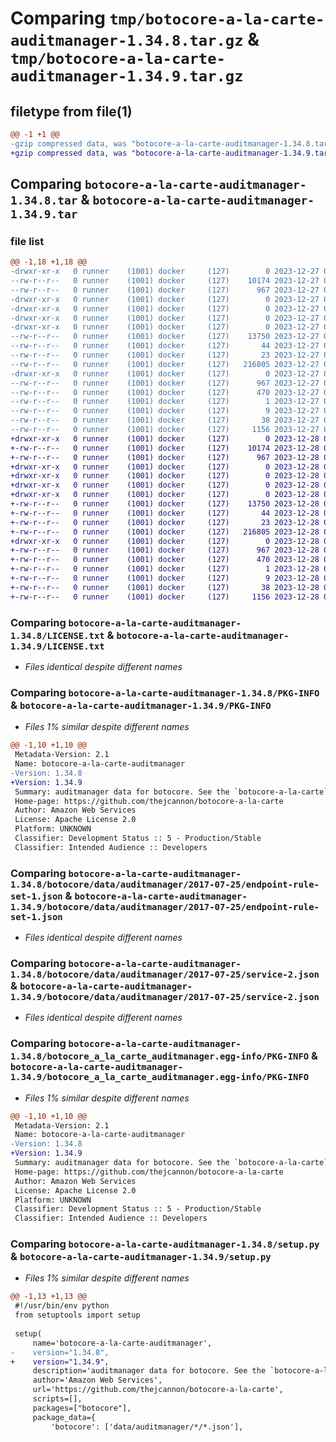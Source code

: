 # Comparing `tmp/botocore-a-la-carte-auditmanager-1.34.8.tar.gz` & `tmp/botocore-a-la-carte-auditmanager-1.34.9.tar.gz`

## filetype from file(1)

```diff
@@ -1 +1 @@
-gzip compressed data, was "botocore-a-la-carte-auditmanager-1.34.8.tar", last modified: Wed Dec 27 01:06:33 2023, max compression
+gzip compressed data, was "botocore-a-la-carte-auditmanager-1.34.9.tar", last modified: Thu Dec 28 01:06:34 2023, max compression
```

## Comparing `botocore-a-la-carte-auditmanager-1.34.8.tar` & `botocore-a-la-carte-auditmanager-1.34.9.tar`

### file list

```diff
@@ -1,18 +1,18 @@
-drwxr-xr-x   0 runner    (1001) docker     (127)        0 2023-12-27 01:06:33.111297 botocore-a-la-carte-auditmanager-1.34.8/
--rw-r--r--   0 runner    (1001) docker     (127)    10174 2023-12-27 01:06:32.000000 botocore-a-la-carte-auditmanager-1.34.8/LICENSE.txt
--rw-r--r--   0 runner    (1001) docker     (127)      967 2023-12-27 01:06:33.111297 botocore-a-la-carte-auditmanager-1.34.8/PKG-INFO
-drwxr-xr-x   0 runner    (1001) docker     (127)        0 2023-12-27 01:06:33.107297 botocore-a-la-carte-auditmanager-1.34.8/botocore/
-drwxr-xr-x   0 runner    (1001) docker     (127)        0 2023-12-27 01:06:33.107297 botocore-a-la-carte-auditmanager-1.34.8/botocore/data/
-drwxr-xr-x   0 runner    (1001) docker     (127)        0 2023-12-27 01:06:33.107297 botocore-a-la-carte-auditmanager-1.34.8/botocore/data/auditmanager/
-drwxr-xr-x   0 runner    (1001) docker     (127)        0 2023-12-27 01:06:33.107297 botocore-a-la-carte-auditmanager-1.34.8/botocore/data/auditmanager/2017-07-25/
--rw-r--r--   0 runner    (1001) docker     (127)    13750 2023-12-27 01:06:28.000000 botocore-a-la-carte-auditmanager-1.34.8/botocore/data/auditmanager/2017-07-25/endpoint-rule-set-1.json
--rw-r--r--   0 runner    (1001) docker     (127)       44 2023-12-27 01:06:28.000000 botocore-a-la-carte-auditmanager-1.34.8/botocore/data/auditmanager/2017-07-25/examples-1.json
--rw-r--r--   0 runner    (1001) docker     (127)       23 2023-12-27 01:06:28.000000 botocore-a-la-carte-auditmanager-1.34.8/botocore/data/auditmanager/2017-07-25/paginators-1.json
--rw-r--r--   0 runner    (1001) docker     (127)   216805 2023-12-27 01:06:28.000000 botocore-a-la-carte-auditmanager-1.34.8/botocore/data/auditmanager/2017-07-25/service-2.json
-drwxr-xr-x   0 runner    (1001) docker     (127)        0 2023-12-27 01:06:33.107297 botocore-a-la-carte-auditmanager-1.34.8/botocore_a_la_carte_auditmanager.egg-info/
--rw-r--r--   0 runner    (1001) docker     (127)      967 2023-12-27 01:06:33.000000 botocore-a-la-carte-auditmanager-1.34.8/botocore_a_la_carte_auditmanager.egg-info/PKG-INFO
--rw-r--r--   0 runner    (1001) docker     (127)      470 2023-12-27 01:06:33.000000 botocore-a-la-carte-auditmanager-1.34.8/botocore_a_la_carte_auditmanager.egg-info/SOURCES.txt
--rw-r--r--   0 runner    (1001) docker     (127)        1 2023-12-27 01:06:33.000000 botocore-a-la-carte-auditmanager-1.34.8/botocore_a_la_carte_auditmanager.egg-info/dependency_links.txt
--rw-r--r--   0 runner    (1001) docker     (127)        9 2023-12-27 01:06:33.000000 botocore-a-la-carte-auditmanager-1.34.8/botocore_a_la_carte_auditmanager.egg-info/top_level.txt
--rw-r--r--   0 runner    (1001) docker     (127)       38 2023-12-27 01:06:33.111297 botocore-a-la-carte-auditmanager-1.34.8/setup.cfg
--rw-r--r--   0 runner    (1001) docker     (127)     1156 2023-12-27 01:06:32.000000 botocore-a-la-carte-auditmanager-1.34.8/setup.py
+drwxr-xr-x   0 runner    (1001) docker     (127)        0 2023-12-28 01:06:34.562224 botocore-a-la-carte-auditmanager-1.34.9/
+-rw-r--r--   0 runner    (1001) docker     (127)    10174 2023-12-28 01:06:34.000000 botocore-a-la-carte-auditmanager-1.34.9/LICENSE.txt
+-rw-r--r--   0 runner    (1001) docker     (127)      967 2023-12-28 01:06:34.562224 botocore-a-la-carte-auditmanager-1.34.9/PKG-INFO
+drwxr-xr-x   0 runner    (1001) docker     (127)        0 2023-12-28 01:06:34.562224 botocore-a-la-carte-auditmanager-1.34.9/botocore/
+drwxr-xr-x   0 runner    (1001) docker     (127)        0 2023-12-28 01:06:34.562224 botocore-a-la-carte-auditmanager-1.34.9/botocore/data/
+drwxr-xr-x   0 runner    (1001) docker     (127)        0 2023-12-28 01:06:34.562224 botocore-a-la-carte-auditmanager-1.34.9/botocore/data/auditmanager/
+drwxr-xr-x   0 runner    (1001) docker     (127)        0 2023-12-28 01:06:34.562224 botocore-a-la-carte-auditmanager-1.34.9/botocore/data/auditmanager/2017-07-25/
+-rw-r--r--   0 runner    (1001) docker     (127)    13750 2023-12-28 01:06:26.000000 botocore-a-la-carte-auditmanager-1.34.9/botocore/data/auditmanager/2017-07-25/endpoint-rule-set-1.json
+-rw-r--r--   0 runner    (1001) docker     (127)       44 2023-12-28 01:06:26.000000 botocore-a-la-carte-auditmanager-1.34.9/botocore/data/auditmanager/2017-07-25/examples-1.json
+-rw-r--r--   0 runner    (1001) docker     (127)       23 2023-12-28 01:06:26.000000 botocore-a-la-carte-auditmanager-1.34.9/botocore/data/auditmanager/2017-07-25/paginators-1.json
+-rw-r--r--   0 runner    (1001) docker     (127)   216805 2023-12-28 01:06:26.000000 botocore-a-la-carte-auditmanager-1.34.9/botocore/data/auditmanager/2017-07-25/service-2.json
+drwxr-xr-x   0 runner    (1001) docker     (127)        0 2023-12-28 01:06:34.562224 botocore-a-la-carte-auditmanager-1.34.9/botocore_a_la_carte_auditmanager.egg-info/
+-rw-r--r--   0 runner    (1001) docker     (127)      967 2023-12-28 01:06:34.000000 botocore-a-la-carte-auditmanager-1.34.9/botocore_a_la_carte_auditmanager.egg-info/PKG-INFO
+-rw-r--r--   0 runner    (1001) docker     (127)      470 2023-12-28 01:06:34.000000 botocore-a-la-carte-auditmanager-1.34.9/botocore_a_la_carte_auditmanager.egg-info/SOURCES.txt
+-rw-r--r--   0 runner    (1001) docker     (127)        1 2023-12-28 01:06:34.000000 botocore-a-la-carte-auditmanager-1.34.9/botocore_a_la_carte_auditmanager.egg-info/dependency_links.txt
+-rw-r--r--   0 runner    (1001) docker     (127)        9 2023-12-28 01:06:34.000000 botocore-a-la-carte-auditmanager-1.34.9/botocore_a_la_carte_auditmanager.egg-info/top_level.txt
+-rw-r--r--   0 runner    (1001) docker     (127)       38 2023-12-28 01:06:34.562224 botocore-a-la-carte-auditmanager-1.34.9/setup.cfg
+-rw-r--r--   0 runner    (1001) docker     (127)     1156 2023-12-28 01:06:34.000000 botocore-a-la-carte-auditmanager-1.34.9/setup.py
```

### Comparing `botocore-a-la-carte-auditmanager-1.34.8/LICENSE.txt` & `botocore-a-la-carte-auditmanager-1.34.9/LICENSE.txt`

 * *Files identical despite different names*

### Comparing `botocore-a-la-carte-auditmanager-1.34.8/PKG-INFO` & `botocore-a-la-carte-auditmanager-1.34.9/PKG-INFO`

 * *Files 1% similar despite different names*

```diff
@@ -1,10 +1,10 @@
 Metadata-Version: 2.1
 Name: botocore-a-la-carte-auditmanager
-Version: 1.34.8
+Version: 1.34.9
 Summary: auditmanager data for botocore. See the `botocore-a-la-carte` package for more info.
 Home-page: https://github.com/thejcannon/botocore-a-la-carte
 Author: Amazon Web Services
 License: Apache License 2.0
 Platform: UNKNOWN
 Classifier: Development Status :: 5 - Production/Stable
 Classifier: Intended Audience :: Developers
```

### Comparing `botocore-a-la-carte-auditmanager-1.34.8/botocore/data/auditmanager/2017-07-25/endpoint-rule-set-1.json` & `botocore-a-la-carte-auditmanager-1.34.9/botocore/data/auditmanager/2017-07-25/endpoint-rule-set-1.json`

 * *Files identical despite different names*

### Comparing `botocore-a-la-carte-auditmanager-1.34.8/botocore/data/auditmanager/2017-07-25/service-2.json` & `botocore-a-la-carte-auditmanager-1.34.9/botocore/data/auditmanager/2017-07-25/service-2.json`

 * *Files identical despite different names*

### Comparing `botocore-a-la-carte-auditmanager-1.34.8/botocore_a_la_carte_auditmanager.egg-info/PKG-INFO` & `botocore-a-la-carte-auditmanager-1.34.9/botocore_a_la_carte_auditmanager.egg-info/PKG-INFO`

 * *Files 1% similar despite different names*

```diff
@@ -1,10 +1,10 @@
 Metadata-Version: 2.1
 Name: botocore-a-la-carte-auditmanager
-Version: 1.34.8
+Version: 1.34.9
 Summary: auditmanager data for botocore. See the `botocore-a-la-carte` package for more info.
 Home-page: https://github.com/thejcannon/botocore-a-la-carte
 Author: Amazon Web Services
 License: Apache License 2.0
 Platform: UNKNOWN
 Classifier: Development Status :: 5 - Production/Stable
 Classifier: Intended Audience :: Developers
```

### Comparing `botocore-a-la-carte-auditmanager-1.34.8/setup.py` & `botocore-a-la-carte-auditmanager-1.34.9/setup.py`

 * *Files 1% similar despite different names*

```diff
@@ -1,13 +1,13 @@
 #!/usr/bin/env python
 from setuptools import setup
 
 setup(
     name='botocore-a-la-carte-auditmanager',
-    version="1.34.8",
+    version="1.34.9",
     description='auditmanager data for botocore. See the `botocore-a-la-carte` package for more info.',
     author='Amazon Web Services',
     url='https://github.com/thejcannon/botocore-a-la-carte',
     scripts=[],
     packages=["botocore"],
     package_data={
         'botocore': ['data/auditmanager/*/*.json'],
```

